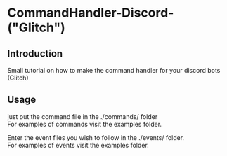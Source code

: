 # CommandHandler-Discord-("Glitch")

## Introduction
Small tutorial on how to make the command handler for your discord bots (Glitch)

## Usage
just put the command file in the ./commands/ folder  
For examples of commands visit the examples folder.

Enter the event files you wish to follow in the ./events/ folder.  
For examples of events visit the examples folder.
